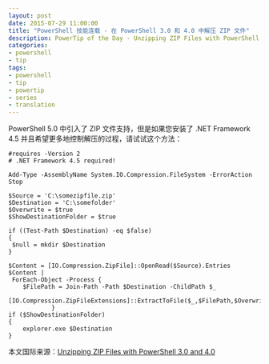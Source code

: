 ```yaml
---
layout: post
date: 2015-07-29 11:00:00
title: "PowerShell 技能连载 - 在 PowerShell 3.0 和 4.0 中解压 ZIP 文件"
description: PowerTip of the Day - Unzipping ZIP Files with PowerShell 3.0 and 4.0
categories:
- powershell
- tip
tags:
- powershell
- tip
- powertip
- series
- translation
---
```

PowerShell 5.0 中引入了 ZIP 文件支持，但是如果您安装了 .NET Framework 4.5 并且希望更多地控制解压的过程，请试试这个方法：

    #requires -Version 2
    # .NET Framework 4.5 required!
    
    Add-Type -AssemblyName System.IO.Compression.FileSystem -ErrorAction Stop
    
    $Source = 'C:\somezipfile.zip'
    $Destination = 'C:\somefolder'
    $Overwrite = $true
    $ShowDestinationFolder = $true
    
    if ((Test-Path $Destination) -eq $false)
    {
     $null = mkdir $Destination
    }
    
    $Content = [IO.Compression.ZipFile]::OpenRead($Source).Entries
    $Content |
     ForEach-Object -Process {
        $FilePath = Join-Path -Path $Destination -ChildPath $_
                    [IO.Compression.ZipFileExtensions]::ExtractToFile($_,$FilePath,$Overwrite)
                }
    if ($ShowDestinationFolder)
    {
        explorer.exe $Destination
    }

<!--more-->
本文国际来源：[Unzipping ZIP Files with PowerShell 3.0 and 4.0](http://community.idera.com/powershell/powertips/b/tips/posts/unzipping-zip-files-with-powershell-3-0-and-4-0)
